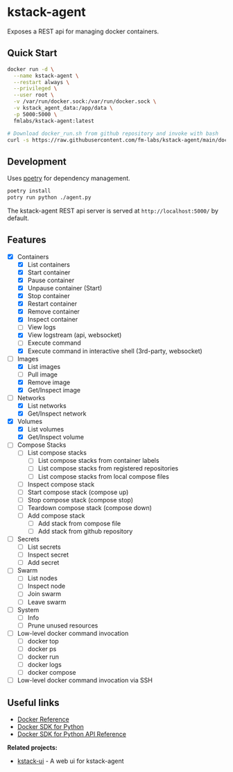 # kstack-agent

Exposes a REST api for managing docker containers.


## Quick Start

```bash
docker run -d \
  --name kstack-agent \
  --restart always \
  --privileged \
  --user root \
  -v /var/run/docker.sock:/var/run/docker.sock \
  -v kstack_agent_data:/app/data \
  -p 5000:5000 \
  fmlabs/kstack-agent:latest
```

```bash
# Download docker_run.sh from github repository and invoke with bash
curl -s https://raw.githubusercontent.com/fm-labs/kstack-agent/main/docker_run.sh | bash
```

## Development

Uses [poetry](https://python-poetry.org/) for dependency management.

```bash
poetry install
potry run python ./agent.py
```

The kstack-agent REST api server is served at `http://localhost:5000/` by default.

## Features

- [x] Containers
  - [x] List containers
  - [x] Start container
  - [x] Pause container
  - [x] Unpause container (Start)
  - [x] Stop container
  - [x] Restart container
  - [x] Remove container
  - [x] Inspect container
  - [ ] View logs
  - [x] View logstream (api, websocket)
  - [ ] Execute command
  - [x] Execute command in interactive shell (3rd-party, websocket)
- [ ] Images
  - [x] List images
  - [ ] Pull image
  - [x] Remove image
  - [x] Get/Inspect image
- [ ] Networks
  - [x] List networks
  - [x] Get/Inspect network
- [x] Volumes
  - [x] List volumes
  - [x] Get/Inspect volume
- [ ] Compose Stacks
  - [ ] List compose stacks
    - [ ] List compose stacks from container labels
    - [ ] List compose stacks from registered repositories
    - [ ] List compose stacks from local compose files
  - [ ] Inspect compose stack
  - [ ] Start compose stack (compose up)
  - [ ] Stop compose stack (compose stop)
  - [ ] Teardown compose stack (compose down)
  - [ ] Add compose stack
    - [ ] Add stack from compose file
    - [ ] Add stack from github repository
- [ ] Secrets
  - [ ] List secrets
  - [ ] Inspect secret
  - [ ] Add secret
- [ ] Swarm
  - [ ] List nodes
  - [ ] Inspect node
  - [ ] Join swarm
  - [ ] Leave swarm
- [ ] System
  - [ ] Info
  - [ ] Prune unused resources

- [ ] Low-level docker command invocation
  - [ ] docker top
  - [ ] docker ps
  - [ ] docker run
  - [ ] docker logs
  - [ ] docker compose
- [ ] Low-level docker command invocation via SSH

## Useful links

- [Docker Reference](https://docs.docker.com/reference/)
- [Docker SDK for Python](https://docker-py.readthedocs.io/en/stable/)
- [Docker SDK for Python API Reference](https://docker-py.readthedocs.io/en/stable/api.html)


**Related projects:**
- [kstack-ui](https://github.com/fm-labs/kstack-ui) - A web ui for kstack-agent